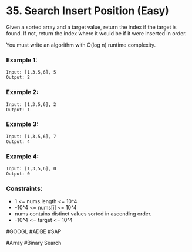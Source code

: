 # 35. Search Insert Position (Easy)

Given a sorted array and a target value, return the index if the target is found. If not, return the index where it would be if it were inserted in order.

You must write an algorithm with O(log n) runtime complexity.

### Example 1:

```
Input: [1,3,5,6], 5
Output: 2
```

### Example 2:

```
Input: [1,3,5,6], 2
Output: 1
```

### Example 3:

```
Input: [1,3,5,6], 7
Output: 4
```

### Example 4:

```
Input: [1,3,5,6], 0
Output: 0
```

### Constraints:

- 1 <= nums.length <= 10^4
- -10^4 <= nums[i] <= 10^4
- nums contains distinct values sorted in ascending order.
- -10^4 <= target <= 10^4

#GOOGL #ADBE #SAP

#Array #Binary Search
